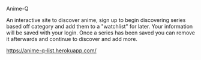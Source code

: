 Anime-Q

An interactive site to discover anime, sign up to begin discovering series based off category and add them to a "watchlist" for later. Your information will be saved with your login. Once a series has been saved you can remove it afterwards and continue to discover and add more.

https://anime-q-list.herokuapp.com/

<!-- As a user I want to make an account to discover and track anime
As a user I want to search anime by category and save titles to my 'Watchlist'
As a user I want to remove saved titles after I complete a series -->

<!-- CSV to JSON -->
<!-- CSV to SQL -->